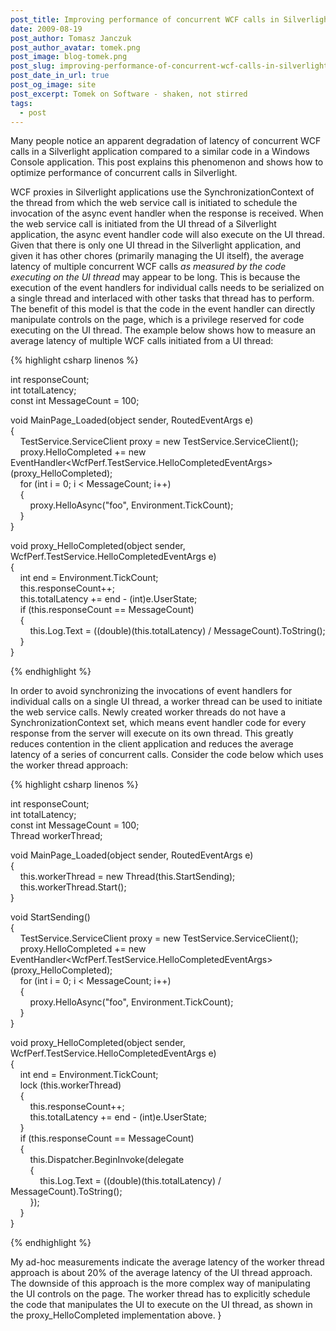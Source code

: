 ```yaml
---
post_title: Improving performance of concurrent WCF calls in Silverlight applications
date: 2009-08-19
post_author: Tomasz Janczuk
post_author_avatar: tomek.png
post_image: blog-tomek.png
post_slug: improving-performance-of-concurrent-wcf-calls-in-silverlight-applications
post_date_in_url: true
post_og_image: site
post_excerpt: Tomek on Software - shaken, not stirred
tags:
  - post
---
```





Many people notice an apparent degradation of latency of concurrent WCF calls in a Silverlight application compared to a similar code in a Windows Console application. This post explains this phenomenon and shows how to optimize performance of concurrent calls in Silverlight.  

WCF proxies in Silverlight applications use the SynchronizationContext of the thread from which the web service call is initiated to schedule the invocation of the async event handler when the response is received. When the web service call is initiated from the UI thread of a Silverlight application, the async event handler code will also execute on the UI thread. Given that there is only one UI thread in the Silverlight application, and given it has other chores (primarily managing the UI itself), the average latency of multiple concurrent WCF calls *as measured by the code executing on the UI thread* may appear to be long. This is because the execution of the event handlers for individual calls needs to be serialized on a single thread and interlaced with other tasks that thread has to perform. The benefit of this model is that the code in the event handler can directly manipulate controls on the page, which is a privilege reserved for code executing on the UI thread. The example below shows how to measure an average latency of multiple WCF calls initiated from a UI thread:  

{% highlight csharp linenos %}


int responseCount;       
int totalLatency;        
const int MessageCount = 100;     

void MainPage_Loaded(object sender, RoutedEventArgs e)       
{        
    TestService.ServiceClient proxy = new TestService.ServiceClient();        
    proxy.HelloCompleted += new EventHandler<WcfPerf.TestService.HelloCompletedEventArgs>(proxy_HelloCompleted);        
    for (int i = 0; i < MessageCount; i++)        
    {        
        proxy.HelloAsync("foo", Environment.TickCount);        
    }        
}     

void proxy_HelloCompleted(object sender, WcfPerf.TestService.HelloCompletedEventArgs e)       
{        
    int end = Environment.TickCount;        
    this.responseCount++;        
    this.totalLatency += end - (int)e.UserState;              
    if (this.responseCount == MessageCount)        
    {        
        this.Log.Text = ((double)(this.totalLatency) / MessageCount).ToString();        
    }        
}     

{% endhighlight %}

  

In order to avoid synchronizing the invocations of event handlers for individual calls on a single UI thread, a worker thread can be used to initiate the web service calls. Newly created worker threads do not have a SynchronizationContext set, which means event handler code for every response from the server will execute on its own thread. This greatly reduces contention in the client application and reduces the average latency of a series of concurrent calls. Consider the code below which uses the worker thread approach:  

{% highlight csharp linenos %}


int responseCount;       
int totalLatency;        
const int MessageCount = 100;        
Thread workerThread;     

void MainPage_Loaded(object sender, RoutedEventArgs e)       
{        
    this.workerThread = new Thread(this.StartSending);        
    this.workerThread.Start();        
}     

void StartSending()       
{        
    TestService.ServiceClient proxy = new TestService.ServiceClient();        
    proxy.HelloCompleted += new EventHandler<WcfPerf.TestService.HelloCompletedEventArgs>(proxy_HelloCompleted);        
    for (int i = 0; i < MessageCount; i++)        
    {        
        proxy.HelloAsync("foo", Environment.TickCount);        
    }        
}     

void proxy_HelloCompleted(object sender, WcfPerf.TestService.HelloCompletedEventArgs e)       
{        
    int end = Environment.TickCount;        
    lock (this.workerThread)        
    {        
        this.responseCount++;        
        this.totalLatency += end - (int)e.UserState;        
    }        
    if (this.responseCount == MessageCount)        
    {        
        this.Dispatcher.BeginInvoke(delegate        
        {        
            this.Log.Text = ((double)(this.totalLatency) / MessageCount).ToString();        
        });        
    }        
} 

{% endhighlight %}

  

My ad-hoc measurements indicate the average latency of the worker thread approach is about 20% of the average latency of the UI thread approach. The downside of this approach is the more complex way of manipulating the UI controls on the page. The worker thread has to explicitly schedule the code that manipulates the UI to execute on the UI thread, as shown in the proxy_HelloCompleted implementation above.   }